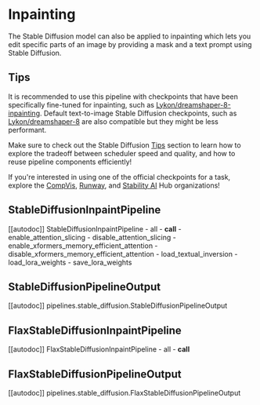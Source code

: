 <!--Copyright 2023 The HuggingFace Team. All rights reserved.

Licensed under the Apache License, Version 2.0 (the "License"); you may not use this file except in compliance with
the License. You may obtain a copy of the License at

http://www.apache.org/licenses/LICENSE-2.0

Unless required by applicable law or agreed to in writing, software distributed under the License is distributed on
an "AS IS" BASIS, WITHOUT WARRANTIES OR CONDITIONS OF ANY KIND, either express or implied. See the License for the
specific language governing permissions and limitations under the License.
-->

# Inpainting

The Stable Diffusion model can also be applied to inpainting which lets you edit specific parts of an image by providing a mask and a text prompt using Stable Diffusion.

## Tips

It is recommended to use this pipeline with checkpoints that have been specifically fine-tuned for inpainting, such
as [Lykon/dreamshaper-8-inpainting](https://huggingface.co/Lykon/dreamshaper-8-inpainting). Default
text-to-image Stable Diffusion checkpoints, such as
[Lykon/dreamshaper-8](https://huggingface.co/Lykon/dreamshaper-8) are also compatible but they might be less performant.

<Tip>

Make sure to check out the Stable Diffusion [Tips](overview#tips) section to learn how to explore the tradeoff between scheduler speed and quality, and how to reuse pipeline components efficiently!

If you're interested in using one of the official checkpoints for a task, explore the [CompVis](https://huggingface.co/CompVis), [Runway](https://huggingface.co/runwayml), and [Stability AI](https://huggingface.co/stabilityai) Hub organizations!

</Tip>

## StableDiffusionInpaintPipeline

[[autodoc]] StableDiffusionInpaintPipeline
	- all
	- __call__
	- enable_attention_slicing
	- disable_attention_slicing
	- enable_xformers_memory_efficient_attention
	- disable_xformers_memory_efficient_attention
	- load_textual_inversion
	- load_lora_weights
	- save_lora_weights

## StableDiffusionPipelineOutput

[[autodoc]] pipelines.stable_diffusion.StableDiffusionPipelineOutput

## FlaxStableDiffusionInpaintPipeline

[[autodoc]] FlaxStableDiffusionInpaintPipeline
	- all
	- __call__

## FlaxStableDiffusionPipelineOutput

[[autodoc]] pipelines.stable_diffusion.FlaxStableDiffusionPipelineOutput
